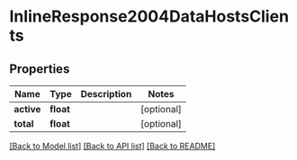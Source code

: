 # InlineResponse2004DataHostsClients

## Properties
Name | Type | Description | Notes
------------ | ------------- | ------------- | -------------
**active** | **float** |  | [optional] 
**total** | **float** |  | [optional] 

[[Back to Model list]](../README.md#documentation-for-models) [[Back to API list]](../README.md#documentation-for-api-endpoints) [[Back to README]](../README.md)

